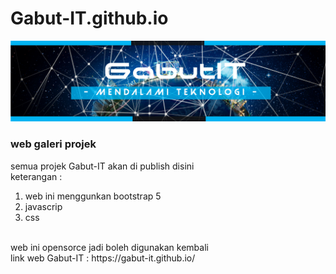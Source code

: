 # Gabut-IT.github.io
![icon](https://github.com/Gabut-IT/Gabut-IT.github.io/blob/main/assets/img/banner1.png)
### web galeri projek  

semua projek Gabut-IT akan di publish disini <br>
keterangan :
1. web ini menggunkan bootstrap 5
2. javascrip
3. css
<br>
web ini opensorce jadi boleh digunakan kembali 
<br>
link web Gabut-IT :  https://gabut-it.github.io/
